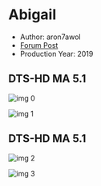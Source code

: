 # Abigail

* Author: aron7awol
* [Forum Post](https://www.avsforum.com/threads/bass-eq-for-filtered-movies.2995212/post-59063754)
* Production Year: 2019

## DTS-HD MA 5.1

![img 0](https://i.imgur.com/R1iBOwm.jpg)

![img 1](https://i.imgur.com/t7aoh3Z.png)

## DTS-HD MA 5.1

![img 2](https://i.imgur.com/R1iBOwm.jpg)

![img 3](https://i.imgur.com/t7aoh3Z.png)

